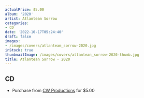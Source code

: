 ```yaml
---
actualPrice: $5.00
album: '2020'
artist: Atlantean Sorrow
categories:
- CD
date: '2022-10-17T05:24:40'
draft: false
images:
- /images/covers/atlantean_sorrow-2020.jpg
inStock: true
thumbnailImage: /images/covers/atlantean_sorrow-2020-thumb.jpg
title: Atlantean Sorrow - 2020
---
```


## CD
* Purchase from [CW Productions](https://shop.cwproductions.net/products/atlantean-sorrow-2020-cd) for $5.00
